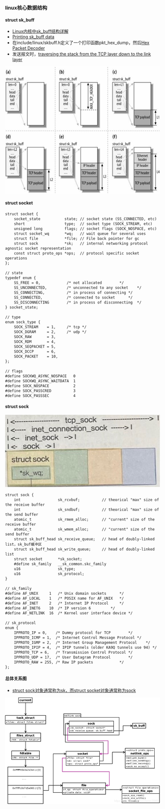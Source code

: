 ### linux核心数据结构

#### struct sk_buff
* [Linux内核中sk_buff结构详解](https://www.jianshu.com/p/3738da62f5f6)
* [Printing sk_buff data](https://olegkutkov.me/2019/10/17/printing-sk_buff-data)
* 在include/linux/skbuff.h定义了一个打印函数pkt_hex_dump，然后[Hex Packet Decoder](https://hpd.gasmi.net/)
* 发送报文时，[traversing the stack from the TCP layer down to the link layer](http://www.embeddedlinux.org.cn/linux_net/0596002556/understandlni-CHP-2-SECT-1.html)

![img](../images/struct-skb-buff.jpg)

#### struct socket
```
struct socket {
    socket_state           state; // socket state (SS_CONNECTED, etc)
    short                  type;  // socket type (SOCK_STREAM, etc)
    unsigned long          flags; // socket flags (SOCK_NOSPACE, etc)
    struct socket_wq       *wq;   // wait queue for several uses
    struct file            *file; // File back pointer for gc
    struct sock            *sk;   // internal networking protocol agnostic socket representation
    const struct proto_ops *ops;  // protocol specific socket operations
};

// state
typedef enum {
	SS_FREE = 0,            /* not allocated		*/
	SS_UNCONNECTED,         /* unconnected to any socket	*/
	SS_CONNECTING,          /* in process of connecting	*/
	SS_CONNECTED,           /* connected to socket		*/
	SS_DISCONNECTING        /* in process of disconnecting	*/
} socket_state;

// type
enum sock_type {
	SOCK_STREAM    = 1,     /* tcp */
	SOCK_DGRAM     = 2,     /* udp */
	SOCK_RAW       = 3,
	SOCK_RDM       = 4,
	SOCK_SEQPACKET = 5,
	SOCK_DCCP      = 6,
	SOCK_PACKET    = 10,
};

// flags
#define SOCKWQ_ASYNC_NOSPACE   0
#define SOCKWQ_ASYNC_WAITDATA  1
#define SOCK_NOSPACE           2
#define SOCK_PASSCRED          3
#define SOCK_PASSSEC           4
```

#### struct sock
![img](../images/struct_sock.jpg)
```
struct sock {
    int                 sk_rcvbuf;          // theorical "max" size of the receive buffer
    int                 sk_sndbuf;          // theorical "max" size of the send buffer
    atomic_t            sk_rmem_alloc;      // "current" size of the receive buffer
    atomic_t            sk_wmem_alloc;      // "current" size of the send buffer
    struct sk_buff_head sk_receive_queue;   // head of doubly-linked list，sk_buf缓冲区
    struct sk_buff_head sk_write_queue;     // head of doubly-linked list
    struct socket       *sk_socket;
    #define sk_family   __sk_common.skc_family
    u16                 sk_type;
    u16                 sk_protocol;
}

// sk_family
#define AF_UNIX     1   /* Unix domain sockets 		*/
#define AF_LOCAL    1   /* POSIX name for AF_UNIX	*/
#define AF_INET     2   /* Internet IP Protocol 	*/
#define AF_INET6    10  /* IP version 6			*/
#define AF_NETLINK  16  /* Kernel user interface device */

// sk_protocol
enum {
    IPPROTO_IP = 0,    /* Dummy protocol for TCP		*/
    IPPROTO_ICMP = 1,  /* Internet Control Message Protocol	*/
    IPPROTO_IGMP = 2,  /* Internet Group Management Protocol	*/
    IPPROTO_IPIP = 4,  /* IPIP tunnels (older KA9Q tunnels use 94) */
    IPPROTO_TCP = 6,   /* Transmission Control Protocol	*/
    IPPROTO_UDP = 17,  /* User Datagram Protocol		*/
    IPPROTO_RAW = 255, /* Raw IP packets			*/
};
```

#### 总体关系图
* [struct sock对象通常称为sk，而struct socket对象通常称为sock](https://blog.csdn.net/panhewu9919/article/details/113920290)

![img](../images/tast_struct-skb_buff.png)
